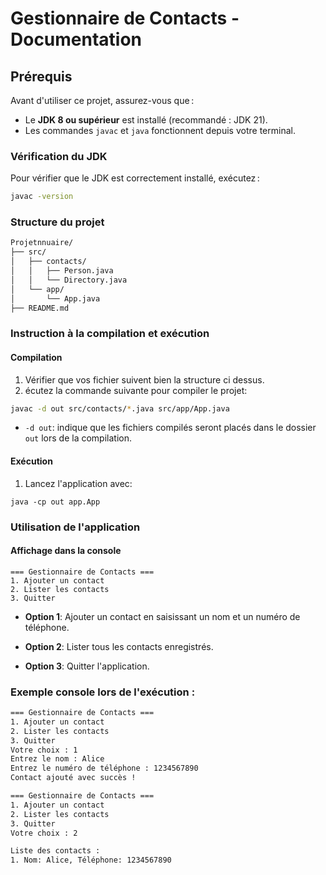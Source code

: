 # Gestionnaire de Contacts - Documentation

## Prérequis

Avant d'utiliser ce projet, assurez-vous que :
- Le **JDK 8 ou supérieur** est installé (recommandé : JDK 21).
- Les commandes `javac` et `java` fonctionnent depuis votre terminal.

### Vérification du JDK
Pour vérifier que le JDK est correctement installé, exécutez :
```bash
javac -version
```

### Structure du projet 

```bash
Projetnnuaire/
├── src/
│   ├── contacts/
│   │   ├── Person.java
│   │   └── Directory.java
│   └── app/
│       └── App.java
├── README.md
```

### Instruction à la compilation et exécution 
#### Compilation 
1. Vérifier que vos fichier suivent bien la structure ci dessus.
2. écutez la commande suivante pour compiler le projet:
```bash
javac -d out src/contacts/*.java src/app/App.java
```
- ``-d out``: indique que les fichiers compilés seront placés dans le dossier ``out`` lors de la compilation.

#### Exécution 
1. Lancez l'application avec:
```
java -cp out app.App
```

### Utilisation de l'application 

#### Affichage dans la console
```
=== Gestionnaire de Contacts ===
1. Ajouter un contact
2. Lister les contacts
3. Quitter
```

- **Option 1**: Ajouter un contact en saisissant un nom et un numéro de téléphone.

- **Option 2**: Lister tous les contacts enregistrés.

- **Option 3**: Quitter l'application.

### Exemple console lors de l'exécution :

```bash
=== Gestionnaire de Contacts ===
1. Ajouter un contact
2. Lister les contacts
3. Quitter
Votre choix : 1
Entrez le nom : Alice
Entrez le numéro de téléphone : 1234567890
Contact ajouté avec succès !

=== Gestionnaire de Contacts ===
1. Ajouter un contact
2. Lister les contacts
3. Quitter
Votre choix : 2

Liste des contacts :
1. Nom: Alice, Téléphone: 1234567890
```